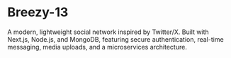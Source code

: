 # Breezy-13
A modern, lightweight social network inspired by Twitter/X. Built with Next.js, Node.js, and MongoDB, featuring secure authentication, real-time messaging, media uploads, and a microservices architecture.
